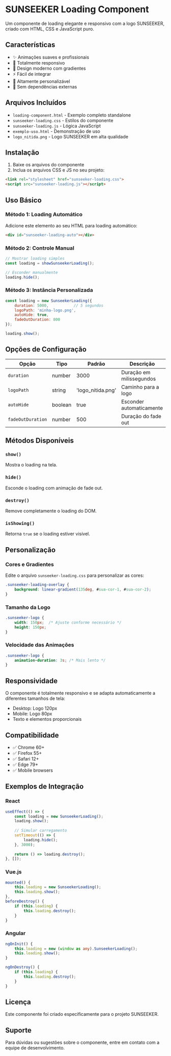 # SUNSEEKER Loading Component

Um componente de loading elegante e responsivo com a logo SUNSEEKER, criado com HTML, CSS e JavaScript puro.

## Características

- ✨ Animações suaves e profissionais
- 📱 Totalmente responsivo
- 🎨 Design moderno com gradientes
- ⚡ Fácil de integrar
- 🔧 Altamente personalizável
- 🚀 Sem dependências externas

## Arquivos Incluídos

- `loading-component.html` - Exemplo completo standalone
- `sunseeker-loading.css` - Estilos do componente
- `sunseeker-loading.js` - Lógica JavaScript
- `exemplo-uso.html` - Demonstração de uso
- `logo_nitida.png` - Logo SUNSEEKER em alta qualidade

## Instalação

1. Baixe os arquivos do componente
2. Inclua os arquivos CSS e JS no seu projeto:

```html
<link rel="stylesheet" href="sunseeker-loading.css">
<script src="sunseeker-loading.js"></script>
```

## Uso Básico

### Método 1: Loading Automático

Adicione este elemento ao seu HTML para loading automático:

```html
<div id="sunseeker-loading-auto"></div>
```

### Método 2: Controle Manual

```javascript
// Mostrar loading simples
const loading = showSunseekerLoading();

// Esconder manualmente
loading.hide();
```

### Método 3: Instância Personalizada

```javascript
const loading = new SunseekerLoading({
    duration: 5000,           // 5 segundos
    logoPath: 'minha-logo.png',
    autoHide: true,
    fadeOutDuration: 800
});

loading.show();
```

## Opções de Configuração

| Opção | Tipo | Padrão | Descrição |
|-------|------|--------|-----------|
| `duration` | number | 3000 | Duração em milissegundos |
| `logoPath` | string | 'logo_nitida.png' | Caminho para a logo |
| `autoHide` | boolean | true | Esconder automaticamente |
| `fadeOutDuration` | number | 500 | Duração do fade out |

## Métodos Disponíveis

### `show()`
Mostra o loading na tela.

### `hide()`
Esconde o loading com animação de fade out.

### `destroy()`
Remove completamente o loading do DOM.

### `isShowing()`
Retorna `true` se o loading estiver visível.

## Personalização

### Cores e Gradientes

Edite o arquivo `sunseeker-loading.css` para personalizar as cores:

```css
.sunseeker-loading-overlay {
    background: linear-gradient(135deg, #sua-cor-1, #sua-cor-2);
}
```

### Tamanho da Logo

```css
.sunseeker-logo {
    width: 150px;  /* Ajuste conforme necessário */
    height: 150px;
}
```

### Velocidade das Animações

```css
.sunseeker-logo {
    animation-duration: 3s; /* Mais lento */
}
```

## Responsividade

O componente é totalmente responsivo e se adapta automaticamente a diferentes tamanhos de tela:

- Desktop: Logo 120px
- Mobile: Logo 80px
- Texto e elementos proporcionais

## Compatibilidade

- ✅ Chrome 60+
- ✅ Firefox 55+
- ✅ Safari 12+
- ✅ Edge 79+
- ✅ Mobile browsers

## Exemplos de Integração

### React

```jsx
useEffect(() => {
    const loading = new SunseekerLoading();
    loading.show();
    
    // Simular carregamento
    setTimeout(() => {
        loading.hide();
    }, 3000);
    
    return () => loading.destroy();
}, []);
```

### Vue.js

```javascript
mounted() {
    this.loading = new SunseekerLoading();
    this.loading.show();
},
beforeDestroy() {
    if (this.loading) {
        this.loading.destroy();
    }
}
```

### Angular

```typescript
ngOnInit() {
    this.loading = new (window as any).SunseekerLoading();
    this.loading.show();
}

ngOnDestroy() {
    if (this.loading) {
        this.loading.destroy();
    }
}
```

## Licença

Este componente foi criado especificamente para o projeto SUNSEEKER.

## Suporte

Para dúvidas ou sugestões sobre o componente, entre em contato com a equipe de desenvolvimento.

